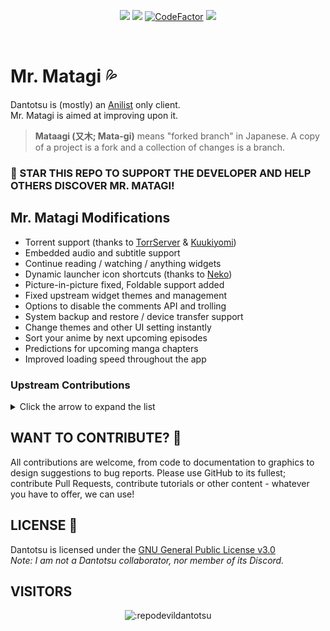<p align="center">

</p>
<p align="center">
   <img src="https://img.shields.io/badge/platforms-android-blueviolet?style=for-the-badge"/>
   <a href="https://github.com/RepoDevil/Mr.Matagi/releases"><img src="https://img.shields.io/github/downloads/RepoDevil/Mr.Matagi/total?color=%233DDC84&logo=android&logoColor=%23fff&style=for-the-badge"></a>
   <a href="https://www.codefactor.io/repository/github/RepoDevil/Mr.Matagi"><img src="https://www.codefactor.io/repository/github/RepoDevil/Mr.Matagi/badge?color=%233DDC84&logo=android&logoColor=%23fff&style=for-the-badge" alt="CodeFactor" /></a>
   <a href="https://discord.gg/vnrhgrt"><img src="https://img.shields.io/discord/464998866639650839.svg?style=for-the-badge&logo=discord&colorB=7289DA"></a>
</p>
<br />

# **Mr. Matagi** 💦

Dantotsu is (mostly) an [Anilist](https://anilist.co/) only client.
<br />
Mr. Matagi is aimed at improving upon it.

> **Mataagi (又木; Mata-gi)** means "forked branch" in Japanese.
> A copy of a project is a fork and a collection of changes is a branch.

### 🚀 STAR THIS REPO TO SUPPORT THE DEVELOPER AND HELP OTHERS DISCOVER MR. MATAGI!  

## Mr. Matagi Modifications

- Torrent support (thanks to [TorrServer](https://github.com/YouROK/TorrServer) & [Kuukiyomi](https://github.com/LuftVerbot/kuukiyomi))
- Embedded audio and subtitle support
- Continue reading / watching / anything widgets
- Dynamic launcher icon shortcuts (thanks to [Neko](https://github.com/nekomangaorg/Neko))
- Picture-in-picture fixed, Foldable support added
- Fixed upstream widget themes and management
- Options to disable the comments API and trolling
- System backup and restore / device transfer support
- Change themes and other UI setting instantly
- Sort your anime by next upcoming episodes
- Predictions for upcoming manga chapters
- Improved loading speed throughout the app

### Upstream Contributions
<details><summary>Click the arrow to expand the list</summary>
<br />

- Reduced the minimum API to 21
- Delete list items from context menu
- Revamped and optimized settings
- Add new items to lists when started
- Fixed navigation bar handling
- Fixed the manga reader RTL and bottom to top
- Counter for latest chapter release
- Automatic source searching
- Magnet link recognition and export
- Subtitle transparency options
- Automated series search from media info
- Custom AnimatedBottomBar library
- Fixed landscape navigation
- Profile statistic widget
- Option to disable trending scroller
- Revamp the application restart process
- Support for extension repo entry
- Repo modification from extension page
- Automated collection of contributors & forks
- Code optimization and fixes throughout
- Other bits and pieces I likely forgot
</details>

## WANT TO CONTRIBUTE? 🤝

All contributions are welcome, from code to documentation to graphics to design suggestions to bug reports. Please use GitHub to its fullest; contribute Pull Requests, contribute tutorials or other content - whatever you have to offer, we can use!
<br />

## LICENSE 📜

Dantotsu is licensed under the [GNU General Public License v3.0](LICENSE.md)  
*Note: I am not a Dantotsu collaborator, nor member of its Discord.*
<br />

## VISITORS

<p align="center">
<img src="https://count.getloli.com/get/@:repodevildantotsu" alt=":repodevildantotsu" />
</p>